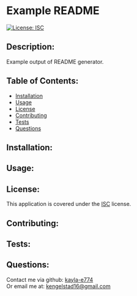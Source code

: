 # Example README
[![License: ISC](https://img.shields.io/badge/License-ISC-blue.svg)](https://opensource.org/licenses/ISC)

## Description:
Example output of README generator.

## Table of Contents:
- [Installation](#installation)
- [Usage](#usage)
- [License](#license)
- [Contributing](#contributing)
- [Tests](#tests)
- [Questions](#questions)

## Installation:

## Usage:

## License:
This application is covered under the [ISC](https://opensource.org/licenses/ISC) license.

## Contributing:

## Tests:

## Questions:
Contact me via github: [kayla-e774](https://github.com/kayla-e774)  
Or email me at: <kengelstad16@gmail.com>
